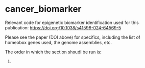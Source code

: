 # cancer_biomarker
Relevant code for epigenetic biomarker identification used for this publication: https://doi.org/10.1038/s41598-024-64569-5

Please see the paper (DOI above) for specifics, including the list of homeobox genes used, the genome assemblies, etc. 

The order in which the section shoudl be run is:

1. 
